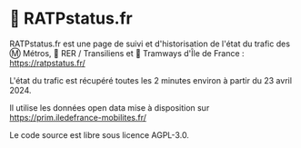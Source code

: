 # 🚥 RATPstatus.fr

RATPstatus.fr est une page de suivi et d'historisation de l'état du trafic des Ⓜ️ Métros, 🚆 RER / Transiliens et 🚈 Tramways d'Île de France : https://ratpstatus.fr/

L'état du trafic est récupéré toutes les 2 minutes environ à partir du 23 avril 2024.

Il utilise les données open data mise à disposition sur https://prim.iledefrance-mobilites.fr/

Le code source est libre sous licence AGPL-3.0.
